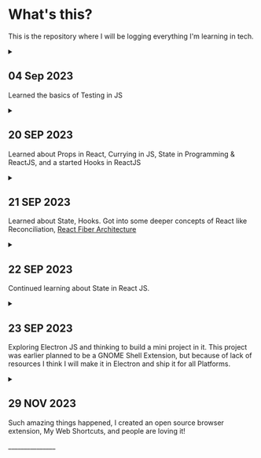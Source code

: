 # What's this?
This is the repository where I will be logging everything I'm learning in tech.

<details>
<summary>

## 04 Sep 2023

Learned the basics of Testing in JS

</summary>

**The Odin Project**
 - Completed [Testing Basics](https://www.theodinproject.com/lessons/node-path-javascript-testing-basics)
	 - 1.  [Read this short article](https://web.archive.org/web/20211123190134/http://godswillokwara.com/index.php/2016/09/09/the-importance-of-test-driven-development/)  that outlines the basic process and the benefits of TDD.
	- 2.  Watch at least the first 3 videos of  [this video series](https://www.youtube.com/playlist?list=PL0zVEGEvSaeF_zoW9o66wa_UCNE3a7BEr)  about testing in JavaScript. The first video focuses heavily on the WHY, while the next two go into more depth about the process. Later videos in the series are  _definitely_  worthwhile, but the first 3 are enough to get you up and running.
	- 3.  Read and follow the  [Getting Started](https://jestjs.io/docs/getting-started)  tutorial on the main Jest website.
	- 4.  Read and follow the  [Using Matchers](https://jestjs.io/docs/using-matchers)  document on the main Jest website. This one demonstrates some of the other useful functions you can use in your tests.

</details>

<details>
<summary>

## 20 SEP 2023
Learned about Props in React, Currying in JS, State in Programming & ReactJS, and a started Hooks in ReactJS

</summary>

- https://www.theodinproject.com/lessons/node-path-react-new-passing-data-between-components
- https://react.dev/learn/passing-props-to-a-component

</details>


<details>
<summary>

## 21 SEP 2023
Learned about State, Hooks. Got into some deeper concepts of React like Reconciliation, [React Fiber Architecture](https://github.com/acdlite/react-fiber-architecture) 

</summary>

**React**
- https://react.dev/learn/state-a-components-memory
- [Why you need hooks and project](https://www.youtube.com/watch?v=lI7IIOWM0Mo&list=PLu71SKxNbfoDqgPchmvIsL4hTnJIrtige&index=5&pp=iAQB)
- [06 Virtual DOM, Fibre and reconciliation](https://youtu.be/MPCVGFvgVEQ?list=PLu71SKxNbfoDqgPchmvIsL4hTnJIrtige)

</details>


<details>
<summary>

## 22 SEP 2023
Continued learning about State in React JS.

</summary>

**ReactJS**
- Completed  [Introduction to State](https://www.theodinproject.com/lessons/node-path-react-new-introduction-to-state)
- https://react.dev/learn/state-a-components-memory
- https://react.dev/learn/render-and-commit
- https://medium.com/javarevisited/react-reconciliation-algorithm-86e3e22c1b40

</details>

<details>
<summary>

## 23 SEP 2023
Exploring Electron JS and thinking to build a mini project in it. This project was earlier planned to be a GNOME Shell Extension, but because of lack of resources I think I will make it in Electron and ship it for all Platforms.

</summary>
</details>


<details>
<summary>

## 29 NOV 2023
Such amazing things happened, I created an open source browser extension, My Web Shortcuts, and people are loving it!

</summary>

**Group**
- Learnings

</details>
_______________

<!-- TEMPLATE OF LOG

____________________________________________


<details>
<summary>

## DD MMM YYYY
Summary

</summary>

**Group**
- Learnings

</details>
____________________________________________
-->
<!--stackedit_data:
eyJoaXN0b3J5IjpbLTE3MzMyNDk2ODgsLTM1ODcxNzQ0NSwtMT
c4NTcxNjM1Niw4NDc1MjQ5NzIsMTM1MDQyMTE4MCwxNDcwNjgw
Njk2LDE5NTEyNzIwMzIsLTE5ODAxNTQyNTUsLTE4NzY1MzQ3Mi
wtNDQxMzMyNzc1LC0xMjcxMjgzNTk1LDU5MzAyMjc1LDkwNjY0
MjExMywyMDI1NDk2MDU2LC00NDAyMDcyNTYsMTIwMDE3NjAyMF
19
-->